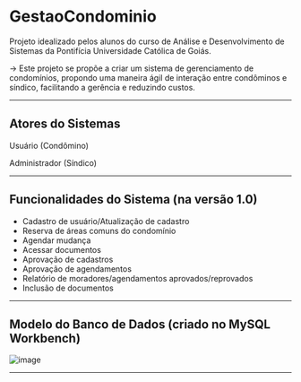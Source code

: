 # GestaoCondominio

Projeto idealizado pelos alunos do curso de Análise e Desenvolvimento de Sistemas da Pontifícia Universidade Católica de Goiás. 

-> Este projeto se propõe a criar um sistema de gerenciamento de condomínios, propondo uma maneira ágil de interação entre condôminos e síndico, facilitando a gerência e reduzindo custos.

---
## Atores do Sistemas
Usuário (Condômino)

Administrador (Síndico)

---
## Funcionalidades do Sistema (na versão 1.0)
- Cadastro de usuário/Atualização de cadastro
- Reserva de áreas comuns do condomínio
- Agendar mudança
- Acessar documentos
- Aprovação de cadastros
- Aprovação de agendamentos
- Relatório de moradores/agendamentos aprovados/reprovados
- Inclusão de documentos
---
## Modelo do Banco de Dados (criado no MySQL Workbench)
![image](https://github.com/user-attachments/assets/5b2688ca-1023-4957-a6a6-cba4d4e96ee5)

---
